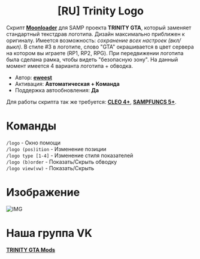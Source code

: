 <h1 align="center">[RU] Trinity Logo</h1>

Скрипт **[Moonloader](https://gtaforums.com/topic/890987-moonloader/)** для SAMP проекта **TRINITY GTA**, который заменяет стандартный текстдрав логотипа. Дизайн максимально приближен к оригиналу. Имеется возможность: _сохранение всех настроек (вкл/выкл)_. В стиле #3 в логотипе, слово "GTA" окрашивается в цвет сервера на котором вы играете (RP1, RP2, RPG).
При передвижении логотипа была сделана рамка, чтобы видеть "безопасную зону". На данный момент имеется 4 варианта логотипа + обводка.

* Автор: **[eweest](https://vk.com/eweest)**<br>
* Активация: **Автоматическая + Команда**<br>
* Поддержка автообновления: **Да**<br>

Для работы скрипта так же требуется: **[CLEO 4+](http://cleo.li/?lang=ru)**, **[SAMPFUNCS 5+](https://blast.hk/threads/17/)**.

# Команды
`/logo` - Окно помощи<br>
`/logo (pos)ition` - Изменение позиции<br>
`/logo type [1-4]` - Изменение стиля показателей<br>
`/logo (b)order` - Показать/Скрыть обводку<br>
`/logo view(vw)` - Показать/Скрыть<br>

# Изображение
![IMG](https://sun9-59.userapi.com/s/v1/if2/RY-SScPlcdo4teXd6plUwVdSHrYHRDVtxPyXJoydLANv3DRdqwnwPiGoVfRV_vhYp5ERD0ge7T6TWvh3QDRPFWK3.jpg?size=1920x1080&quality=95&type=album)

# Наша группа VK
**[TRINITY GTA Mods](https://vk.com/gtatrinitymods)**
